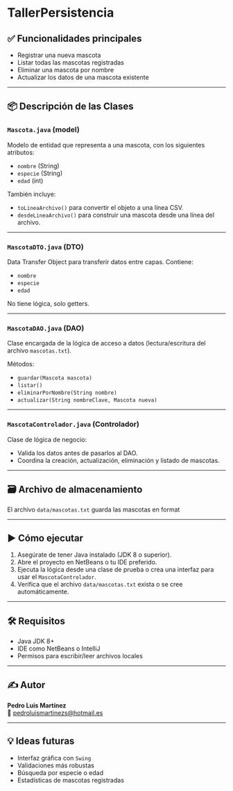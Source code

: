 # TallerPersistencia

## ✅ Funcionalidades principales

- Registrar una nueva mascota
- Listar todas las mascotas registradas
- Eliminar una mascota por nombre
- Actualizar los datos de una mascota existente

---

## 📦 Descripción de las Clases

### `Mascota.java` (model)

Modelo de entidad que representa a una mascota, con los siguientes atributos:
- `nombre` (String)
- `especie` (String)
- `edad` (int)

También incluye:
- `toLineaArchivo()` para convertir el objeto a una línea CSV.
- `desdeLineaArchivo()` para construir una mascota desde una línea del archivo.

---

### `MascotaDTO.java` (DTO)

Data Transfer Object para transferir datos entre capas. Contiene:
- `nombre`
- `especie`
- `edad`

No tiene lógica, solo getters.

---

### `MascotaDAO.java` (DAO)

Clase encargada de la lógica de acceso a datos (lectura/escritura del archivo `mascotas.txt`).

Métodos:
- `guardar(Mascota mascota)`
- `listar()`
- `eliminarPorNombre(String nombre)`
- `actualizar(String nombreClave, Mascota nueva)`

---

### `MascotaControlador.java` (Controlador)

Clase de lógica de negocio:
- Valida los datos antes de pasarlos al DAO.
- Coordina la creación, actualización, eliminación y listado de mascotas.

---

## 🗃 Archivo de almacenamiento

El archivo `data/mascotas.txt` guarda las mascotas en format


---

## ▶️ Cómo ejecutar

1. Asegúrate de tener Java instalado (JDK 8 o superior).
2. Abre el proyecto en NetBeans o tu IDE preferido.
3. Ejecuta la lógica desde una clase de prueba o crea una interfaz para usar el `MascotaControlador`.
4. Verifica que el archivo `data/mascotas.txt` exista o se cree automáticamente.

---

## 🛠 Requisitos

- Java JDK 8+
- IDE como NetBeans o IntelliJ
- Permisos para escribir/leer archivos locales

---

## ✍ Autor

**Pedro Luis Martínez**  
📧 pedroluismartinezs@hotmail.es

---

## 💡 Ideas futuras

- Interfaz gráfica con `Swing`
- Validaciones más robustas
- Búsqueda por especie o edad
- Estadísticas de mascotas registradas
